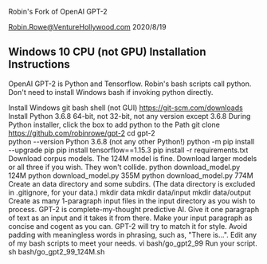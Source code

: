 Robin's Fork of OpenAI GPT-2

Robin.Rowe@VentureHollywood.com 2020/8/19

## Windows 10 CPU (not GPU) Installation Instructions

OpenAI GPT-2 is Python and Tensorflow. Robin's bash scripts call python. Don't need to install Windows bash if invoking python directly.

Install Windows git bash shell (not GUI)
    https://git-scm.com/downloads
Install Python 3.6.8 64-bit, not 32-bit, not any version except 3.6.8 
During Python installer, click the box to add python to the Path
    git clone https://github.com/robinrowe/gpt-2
    cd gpt-2  
    python --version
Python 3.6.8 (not any other Python!)
    python -m pip install --upgrade pip
    pip install tensorflow==1.15.3
    pip install -r requirements.txt
Download corpus models. The 124M model is fine. Download larger models or all three if you wish. They won't collide.
    python download_model.py 124M
    python download_model.py 355M
    python download_model.py 774M
Create an data directory and some subdirs. (The data directory is excluded in .gitignore, for your data.)
    mkdir data
    mkdir data/input
    mkdir data/output
Create as many 1-paragraph input files in the input directory as you wish to process. GPT-2 is complete-my-thought predictive AI. Give it one paragraph of text as an input and it takes it from there. Make your input paragraph as concise and cogent as you can. GPT-2 will try to match it for style. Avoid padding with meaningless words in phrasing, such as, "There is...".
Edit any of my bash scripts to meet your needs.
    vi bash/go_gpt2_99
Run your script.
    sh bash/go_gpt2_99_124M.sh